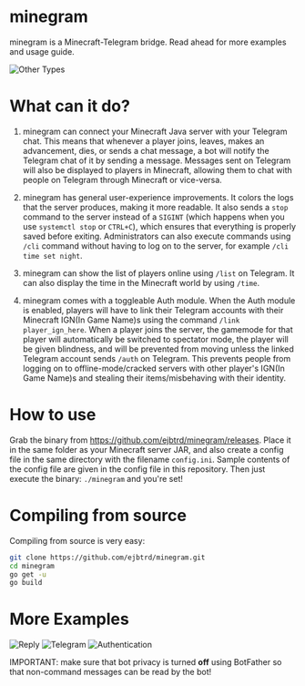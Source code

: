 # minegram
minegram is a Minecraft-Telegram bridge. Read ahead for more examples and usage guide.
  
![Other Types](images/othertypes.jpg)
  
# What can it do?
1) minegram can connect your Minecraft Java server with your Telegram chat. This means that whenever a player joins, leaves, makes an advancement, dies, or sends a chat message, a bot will notify the Telegram chat of it by sending a message. Messages sent on Telegram will also be displayed to players in Minecraft, allowing them to chat with people on Telegram through Minecraft or vice-versa.
    
2) minegram has general user-experience improvements. It colors the logs that the server produces, making it more readable. It also sends a `stop` command to the server instead of a `SIGINT` (which happens when you use `systemctl stop` or `CTRL+C`), which ensures that everything is properly saved before exiting. Administrators can also execute commands using `/cli` command without having to log on to the server, for example `/cli time set night`.

3) minegram can show the list of players online using `/list` on Telegram. It can also display the time in the Minecraft world by using `/time`.
  
4) minegram comes with a toggleable Auth module. When the Auth module is enabled, players will have to link their Telegram accounts with their Minecraft IGN(In Game Name)s using the command `/link player_ign_here`. When a player joins the server, the gamemode for that player will automatically be switched to spectator mode, the player will be given blindness, and will be prevented from moving unless the linked Telegram account sends `/auth` on Telegram. This prevents people from logging on to offline-mode/cracked servers with other player's IGN(In Game Name)s and stealing their items/misbehaving with their identity.
  
# How to use
Grab the binary from https://github.com/ejbtrd/minegram/releases. Place it in the same folder as your Minecraft server JAR,  and also create a config file in the same directory with the filename `config.ini`. Sample contents of the config file are given in the config file in this repository.
Then just execute the binary: `./minegram` and you're set!
  
# Compiling from source
Compiling from source is very easy:  
  
```bash
git clone https://github.com/ejbtrd/minegram.git
cd minegram
go get -u
go build
```
# More Examples
![Reply](images/reply.jpg)
![Telegram](images/tg.jpg)
![Authentication](images/auth.jpg)

IMPORTANT: make sure that bot privacy is turned **off** using BotFather so that non-command messages can be read by the bot!
